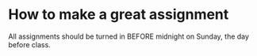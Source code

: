 # How to make a great assignment

All assignments should be turned in BEFORE midnight on Sunday, the day before class.